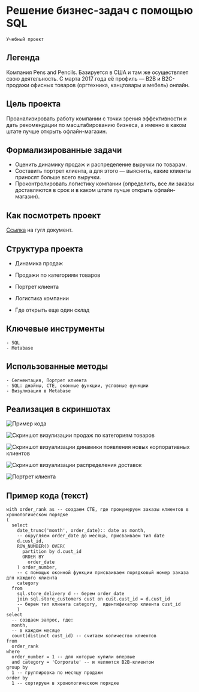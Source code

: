# Решение бизнес-задач с помощью SQL

``` Учебный проект ``` 


## Легенда 

Компания Pens and Pencils. Базируется в США и там же осуществляет свою деятельность. С марта 2017 года её профиль — B2B и B2C-продажи офисных товаров (оргтехника, канцтовары и мебель) онлайн. 

## Цель проекта

Проанализировать работу компании с точки зрения эффективности и дать рекомендации по масштабированию бизнеса, а именно в каком штате лучше открыть офлайн-магазин.

## Формализированные задачи

- Оценить динамику продаж и распределение выручки по товарам.
- Составить портрет клиента, а для этого — выяснить, какие клиенты приносят больше всего выручки.
- Проконтролировать логистику компании (определить, все ли заказы доставляются в срок и в каком штате лучше открыть офлайн-магазин).


## Как посмотреть проект

[Ссылка](https://docs.google.com/document/d/1nAMG5xN4FBDZlnyWf4gpsjNhmLWO8gac3wcHfqgQ5lQ/edit?usp=sharing) на гугл документ.

## Структура проекта

- Динамика продаж

- Продажи по категориям товаров

- Портрет клиента

- Логистика компании

- Где открыть еще один склад

## Ключевые инструменты
```
- SQL
- Metabase
```

## Использованные методы
```
- Сегментация, Портрет клиента
- SQL: джойны, CTE, оконные функции, условные функции
- Визулизация в Metabase
```


## Реализация в скриншотах

![Пример кода](/code_pic.png)

![Скриншот визулизации продаж по категориям товаров](/categories.png)

![Скриншот визуализации динамики появления новых корпоративных клиентов](/new_B2B.png)

![Скриншот визуализации распределения доставок](/map.png)

![Портрет клиента](/typical_client.png)


## Пример кода (текст)
```
with order_rank as -- создаем CTE, где пронумеруем заказы клиентов в хронологическом порядке
(
  select 
    date_trunc('month', order_date):: date as month, 
    -- округляем order_date до месяца, присваиваем тип date 
    d.cust_id, 
    ROW_NUMBER() OVER(
      partition by d.cust_id 
      ORDER BY 
        order_date
    ) order_number, 
    -- с помощью оконной функции присваиваем порядковый номер заказа для каждого клиента
    category 
  from 
    sql.store_delivery d -- берем order_date
    join sql.store_customers cust on cust.cust_id = d.cust_id
    -- берем тип клиента category,  идентификатор клиента cust_id
    ) 
select 
  -- создаем запрос, где:
  month, 
  -- в каждом месяце
  count(distinct cust_id) -- считаем количество клиентов
from 
  order_rank 
where 
  order_number = 1 -- для которые купили впервые
  and category = 'Corporate' -- и являются B2B-клиентом
group by 
  1 -- группировка по месяцу продажи 
order by 
  1 -- сортируем в хронологическом порядке

```


